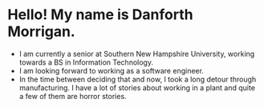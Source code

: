 # Hello! My name is Danforth Morrigan. 
 - I am currently a senior at Southern New Hampshire University, working towards a BS in Information Technology.
 - I am looking forward to working as a software engineer.
 - In the time between deciding that and now, I took a long detour through manufacturing. I have a lot of stories about working in a plant and quite a few of them are horror stories.
